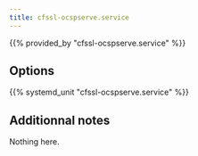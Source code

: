```yaml
---
title: cfssl-ocspserve.service
---
```


{{% provided_by "cfssl-ocspserve.service" %}}

## Options

{{% systemd_unit "cfssl-ocspserve.service" %}}

## Additionnal notes

Nothing here.